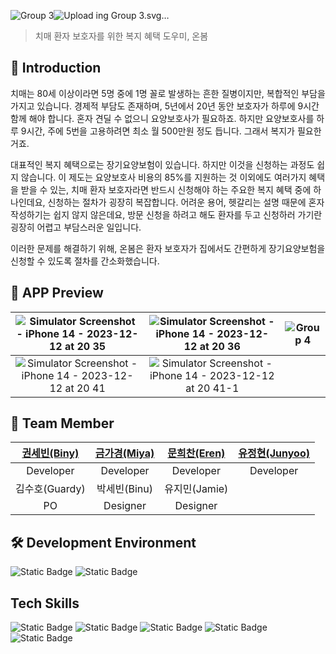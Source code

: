 ![Group 3](https://github.com/DeveloperAcademy-POSTECH/MacC-Team2-Nutty/assets/100858136/d3ae0e78-a544-4ddb-a62c-2bf901d98a23)![Upload<svg width="139" height="101" viewBox="0 0 139 101" fill="none" xmlns="http://www.w3.org/2000/svg">
<path d="M96.0254 51.6336C96.0254 52.8003 96.632 53.3836 97.8454 53.3836H102.745C103.725 53.3836 104.449 53.687 104.915 54.2936C105.429 54.8536 105.685 55.4603 105.685 56.1136C105.685 56.8603 105.405 57.5136 104.845 58.0736C104.332 58.6336 103.632 58.9136 102.745 58.9136H83.3554C82.5154 58.9136 81.8154 58.6336 81.2554 58.0736C80.742 57.5136 80.4854 56.8603 80.4854 56.1136C80.4854 55.4603 80.7187 54.8536 81.1854 54.2936C81.652 53.687 82.3754 53.3836 83.3554 53.3836H88.3254C89.5387 53.3836 90.1454 52.8236 90.1454 51.7036V50.3036C90.1454 49.3703 90.4487 48.647 91.0554 48.1336C89.002 47.667 87.2754 46.6403 85.8754 45.0536C84.4754 43.4203 83.7754 41.4603 83.7754 39.1736C83.7754 37.4003 84.1954 35.837 85.0354 34.4836C85.922 33.1303 87.0887 32.0803 88.5354 31.3336C89.982 30.5403 91.5687 30.1436 93.2954 30.1436C95.022 30.1436 96.6087 30.5403 98.0554 31.3336C99.502 32.0803 100.669 33.1303 101.555 34.4836C102.442 35.837 102.885 37.4003 102.885 39.1736C102.885 41.5536 102.139 43.5603 100.645 45.1936C99.152 46.7803 97.332 47.7836 95.1854 48.2036C95.7454 48.6703 96.0254 49.3703 96.0254 50.3036V51.6336ZM83.7754 63.8836C83.7754 63.0436 84.0554 62.3436 84.6154 61.7836C85.1754 61.2236 85.8987 60.9436 86.7854 60.9436C87.5787 60.9436 88.2554 61.2236 88.8154 61.7836C89.422 62.3436 89.7254 63.0436 89.7254 63.8836V68.3636C89.7254 69.017 89.912 69.6236 90.2854 70.1836C90.7054 70.7903 91.382 71.0936 92.3154 71.0936H99.7354C100.575 71.0936 101.275 71.3503 101.835 71.8636C102.395 72.377 102.675 73.0303 102.675 73.8236C102.675 74.7103 102.395 75.4103 101.835 75.9236C101.275 76.437 100.575 76.6936 99.7354 76.6936H88.2554C87.042 76.6936 85.992 76.297 85.1054 75.5036C84.2187 74.757 83.7754 73.707 83.7754 72.3536V63.8836ZM89.6554 39.1736C89.6554 40.2936 90.0054 41.1803 90.7054 41.8336C91.452 42.4403 92.3154 42.7436 93.2954 42.7436C94.3687 42.7436 95.2554 42.4403 95.9554 41.8336C96.6554 41.1803 97.0054 40.2936 97.0054 39.1736C97.0054 38.1003 96.6554 37.2603 95.9554 36.6536C95.2554 36.0003 94.3687 35.6736 93.2954 35.6736C92.3154 35.6736 91.452 36.0003 90.7054 36.6536C90.0054 37.2603 89.6554 38.1003 89.6554 39.1736ZM126.103 51.6336C126.103 52.8003 126.71 53.3836 127.923 53.3836H132.823C133.803 53.3836 134.527 53.687 134.993 54.2936C135.507 54.8536 135.763 55.4603 135.763 56.1136C135.763 56.8603 135.483 57.5136 134.923 58.0736C134.41 58.6336 133.71 58.9136 132.823 58.9136H113.433C112.593 58.9136 111.893 58.6336 111.333 58.0736C110.82 57.5136 110.563 56.8603 110.563 56.1136C110.563 55.4603 110.797 54.8536 111.263 54.2936C111.73 53.687 112.453 53.3836 113.433 53.3836H118.403C119.617 53.3836 120.223 52.8236 120.223 51.7036V50.3036C120.223 49.2303 120.573 48.4603 121.273 47.9936H118.613C117.307 47.9936 116.233 47.5736 115.393 46.7336C114.553 45.8936 114.133 44.8203 114.133 43.5136V29.4436C114.133 28.6503 114.413 27.997 114.973 27.4836C115.533 26.9236 116.257 26.6436 117.143 26.6436C117.937 26.6436 118.613 26.9236 119.173 27.4836C119.78 27.997 120.083 28.6503 120.083 29.4436V31.1236C120.083 31.637 120.2 32.0103 120.433 32.2436C120.667 32.4303 120.9 32.5003 121.133 32.4536H125.053C125.847 32.4536 126.243 31.987 126.243 31.0536V29.3036C126.243 28.4636 126.5 27.787 127.013 27.2736C127.573 26.7136 128.297 26.4336 129.183 26.4336C129.977 26.4336 130.653 26.7136 131.213 27.2736C131.82 27.787 132.123 28.4636 132.123 29.3036V43.5136C132.123 44.8203 131.727 45.8936 130.933 46.7336C130.14 47.5736 129.067 47.9936 127.713 47.9936H124.983C125.73 48.5536 126.103 49.3236 126.103 50.3036V51.6336ZM118.893 78.7936C117.587 78.7936 116.513 78.397 115.673 77.6036C114.833 76.8103 114.413 75.7603 114.413 74.4536V66.6836C114.413 65.377 114.833 64.327 115.673 63.5336C116.513 62.7403 117.587 62.3436 118.893 62.3436H128.063C129.417 62.3436 130.49 62.7403 131.283 63.5336C132.077 64.327 132.473 65.377 132.473 66.6836V74.4536C132.473 75.7603 132.077 76.8103 131.283 77.6036C130.49 78.397 129.417 78.7936 128.063 78.7936H118.893ZM120.363 71.3036C120.363 71.9103 120.457 72.4003 120.643 72.7736C120.83 73.147 121.273 73.3336 121.973 73.3336H124.633C125.38 73.3336 125.87 73.147 126.103 72.7736C126.383 72.4003 126.523 71.9103 126.523 71.3036V69.5536C126.523 68.9936 126.383 68.5503 126.103 68.2236C125.87 67.9436 125.357 67.8036 124.563 67.8036H122.113C121.46 67.8036 120.993 67.967 120.713 68.2936C120.48 68.667 120.363 69.1103 120.363 69.6236V71.3036ZM120.013 40.5736C120.013 41.1803 120.06 41.6236 120.153 41.9036C120.293 42.1836 120.69 42.3236 121.343 42.3236H124.703C125.403 42.3236 125.823 42.1836 125.963 41.9036C126.15 41.6236 126.243 41.1803 126.243 40.5736V39.2436C126.243 38.777 126.15 38.427 125.963 38.1936C125.823 37.9136 125.38 37.7736 124.633 37.7736H121.413C120.807 37.7736 120.41 37.8903 120.223 38.1236C120.083 38.357 120.013 38.7303 120.013 39.2436V40.5736Z" fill="#00A07A"/>
<circle cx="10.391" cy="39.1381" r="9.70361" fill="#39C1A1"/>
<ellipse cx="39.062" cy="48.9225" rx="17.8533" ry="26.9368" transform="rotate(29.575 39.062 48.9225)" fill="#B1E6C6"/>
<path d="M38.9412 81.2246C29.2562 77.0815 23.6316 68.5178 26.3783 62.0971C29.125 55.6763 39.2029 53.8299 48.8879 57.973C58.5729 62.1161 64.1975 70.6798 61.4508 77.1005C58.7041 83.5212 48.6262 85.3677 38.9412 81.2246Z" fill="#B1E6C6"/>
<path fill-rule="evenodd" clip-rule="evenodd" d="M28.704 73.5426C25.8669 69.8066 24.8451 65.6267 26.3558 62.0951C29.1025 55.6743 39.1804 53.8279 48.8654 57.971C50.3651 58.6126 51.7674 59.3601 53.0563 60.1892C46.4325 70.1559 36.4635 75.5459 28.704 73.5426Z" fill="#39C1A1"/>
</svg>
ing Group 3.svg…]()
> 치매 환자 보호자를 위한 복지 혜택 도우미, 온봄

## 👏 Introduction

치매는 80세 이상이라면 5명 중에 1명 꼴로 발생하는 흔한 질병이지만, 복합적인 부담을 가지고 있습니다.
경제적 부담도 존재하며, 5년에서 20년 동안 보호자가 하루에 9시간 함께 해야 합니다. 
혼자 견딜 수 없으니 요양보호사가 필요하죠. 하지만 요양보호사를 하루 9시간, 주에 5번을 고용하려면 
최소 월 500만원 정도 듭니다. 그래서 복지가 필요한 거죠.

대표적인 복지 혜택으로는 장기요양보험이 있습니다. 하지만 이것을 신청하는 과정도 쉽지 않습니다. 
이 제도는 요양보호사 비용의 85%를 지원하는 것 이외에도 여러가지 혜택을 받을 수 있는, 
치매 환자 보호자라면 반드시 신청해야 하는 주요한 복지 혜택 중에 하나인데요, 
신청하는 절차가 굉장히 복잡합니다. 어려운 용어, 헷갈리는 설명 때문에 혼자 작성하기는 쉽지 않지 않은데요,
방문 신청을 하려고 해도 환자를 두고 신청하러 가기란 굉장히 어렵고 부담스러운 일입니다. 

이러한 문제를 해결하기 위해, 온봄은 환자 보호자가 집에서도 간편하게 장기요양보험을 신청할 수 있도록 절차를 간소화했습니다. 

## 📱 APP Preview

|![Simulator Screenshot - iPhone 14 - 2023-12-12 at 20 35](https://github.com/DeveloperAcademy-POSTECH/MacC-Team2-Nutty/assets/100858136/033cb219-d38b-431f-a91e-9487bf4d29e4)|![Simulator Screenshot - iPhone 14 - 2023-12-12 at 20 36](https://github.com/DeveloperAcademy-POSTECH/MacC-Team2-Nutty/assets/100858136/b32d8b42-2c19-40f4-9436-62373902cd8e)|![Group 4](https://github.com/DeveloperAcademy-POSTECH/MacC-Team2-Nutty/assets/100858136/1783dc2a-2353-404a-a308-5b81c857b526)|
|:-:|:-:|:-:|
![Simulator Screenshot - iPhone 14 - 2023-12-12 at 20 41](https://github.com/DeveloperAcademy-POSTECH/MacC-Team2-Nutty/assets/100858136/09842854-a77d-4564-a021-5fe07a6f5b01)|![Simulator Screenshot - iPhone 14 - 2023-12-12 at 20 41-1](https://github.com/DeveloperAcademy-POSTECH/MacC-Team2-Nutty/assets/100858136/c874d5d5-8aa9-492e-aeda-e7902b74ce55)

## 👫 Team Member

|[권세빈(Biny)](https://github.com/SeBin-Kwon)|[금가경(Miya)](https://github.com/JJunghyunY)|[문희찬(Eren)](https://github.com/mun9769)|[유정현(Junyoo)](https://github.com/JJunghyunY)|
|:-:|:-:|:-:|:-:|
|Developer|Developer|Developer|Developer|
|김수호(Guardy)|박세빈(Binu)|유지민(Jamie)|
|PO|Designer|Designer|

## 🛠️ Development Environment
![Static Badge](https://img.shields.io/badge/iOS-16.4%2B-lightGray)
![Static Badge](https://img.shields.io/badge/Xcode-15-blue)

## Tech Skills
![Static Badge](https://img.shields.io/badge/swiftUI-red?style=flat-square)
![Static Badge](https://img.shields.io/badge/PDFKit-green?style=flat-square)
![Static Badge](https://img.shields.io/badge/Vision-yellow?style=flat-square)
![Static Badge](https://img.shields.io/badge/AVFoundation-blue?style=flat-square)
![Static Badge](https://img.shields.io/badge/KakaoPostCodeAPI-lightYellow?style=flat-square)

